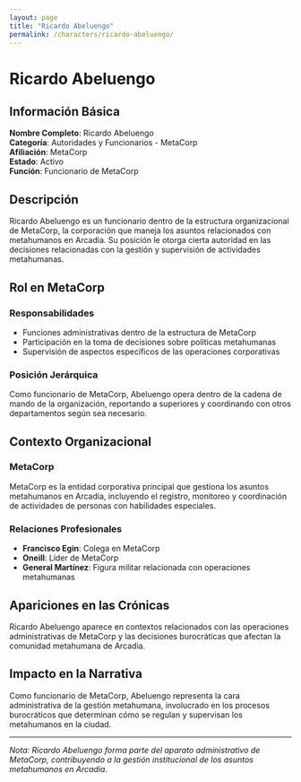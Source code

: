 ```yaml
---
layout: page
title: "Ricardo Abeluengo"
permalink: /characters/ricardo-abeluengo/
---
```


# Ricardo Abeluengo

## Información Básica

**Nombre Completo**: Ricardo Abeluengo  
**Categoría**: Autoridades y Funcionarios - MetaCorp  
**Afiliación**: MetaCorp  
**Estado**: Activo  
**Función**: Funcionario de MetaCorp

## Descripción

Ricardo Abeluengo es un funcionario dentro de la estructura organizacional de MetaCorp, la corporación que maneja los asuntos relacionados con metahumanos en Arcadia. Su posición le otorga cierta autoridad en las decisiones relacionadas con la gestión y supervisión de actividades metahumanas.

## Rol en MetaCorp

### Responsabilidades
- Funciones administrativas dentro de la estructura de MetaCorp
- Participación en la toma de decisiones sobre políticas metahumanas
- Supervisión de aspectos específicos de las operaciones corporativas

### Posición Jerárquica
Como funcionario de MetaCorp, Abeluengo opera dentro de la cadena de mando de la organización, reportando a superiores y coordinando con otros departamentos según sea necesario.

## Contexto Organizacional

### MetaCorp
MetaCorp es la entidad corporativa principal que gestiona los asuntos metahumanos en Arcadia, incluyendo el registro, monitoreo y coordinación de actividades de personas con habilidades especiales.

### Relaciones Profesionales
- **Francisco Egin**: Colega en MetaCorp
- **Oneill**: Líder de MetaCorp
- **General Martínez**: Figura militar relacionada con operaciones metahumanas

## Apariciones en las Crónicas

Ricardo Abeluengo aparece en contextos relacionados con las operaciones administrativas de MetaCorp y las decisiones burocráticas que afectan la comunidad metahumana de Arcadia.

## Impacto en la Narrativa

Como funcionario de MetaCorp, Abeluengo representa la cara administrativa de la gestión metahumana, involucrado en los procesos burocráticos que determinan cómo se regulan y supervisan los metahumanos en la ciudad.

---

*Nota: Ricardo Abeluengo forma parte del aparato administrativo de MetaCorp, contribuyendo a la gestión institucional de los asuntos metahumanos en Arcadia.*